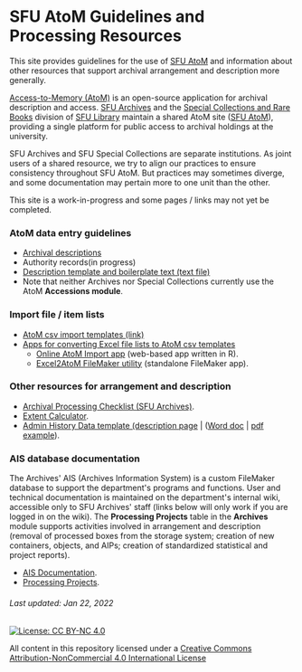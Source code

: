 # SFU AtoM Guidelines and Processing Resources
This site provides guidelines for the use of [SFU AtoM](https://atom.archives.sfu.ca) and information about other resources that support archival arrangement and description more generally.

[Access-to-Memory (AtoM)](https://www.accesstomemory.org/en/) is an open-source application for archival description and access. [SFU Archives](https://www.sfu.ca/archives.html) and the [Special Collections and Rare Books](https://www.lib.sfu.ca/about/branches-depts/special-collections) division of [SFU Library](https://www.lib.sfu.ca) maintain a shared AtoM site ([SFU AtoM](https://atom.archives.sfu.ca)), providing a single platform for public access to archival holdings at the university.

 SFU Archives and SFU Special Collections are separate institutions. As joint users of a shared resource, we try to align our practices to ensure consistency throughout SFU AtoM. But practices may sometimes diverge, and some documentation may pertain more to one unit than the other.

 This site is a work-in-progress and some pages / links may not yet be completed.

### AtoM data entry guidelines
- [Archival descriptions](archival-description/overview.md)
- Authority records(in progress)
- [Description template and boilerplate text (text file)](downloads/description-template.txt)
- Note that neither Archives nor Special Collections currently use the AtoM **Accessions module**.

### Import file / item lists
- [AtoM csv import templates (link)](https://wiki.accesstomemory.org/wiki/Resources/CSV_templates)
- [Apps for converting Excel file lists to AtoM csv templates](resources/file-item-lists.md)
    - [Online AtoM Import app](resrouces/online-atom-import-app.md) (web-based app written in R).
    - [Excel2AtoM FileMaker utility](resources/atom2excel-utility.md) (standalone FileMaker app).

### Other resources for arrangement and description
- [Archival Processing Checklist (SFU Archives)](resources/archival-processing-checklist.md).
- [Extent Calculator](resources/extent-calculator.md).
- [Admin History Data template (description page](resources/admin-history-data-template.md) | ([Word doc](downloads/admin-history-data-template.docx) | [pdf example](downloads/admin-history-data-example.pdf)).

### AIS database documentation
The Archives' AIS (Archives Information System) is a custom FileMaker database to support the department's programs and functions. User and technical documentation is maintained on the department's internal wiki, accessible only to SFU Archives' staff (links below will only work if you are logged in on the wiki). The **Processing Projects** table in the **Archives** module supports activities involved in arrangement and description (removal of processed boxes from the storage system; creation of new containers, objects, and AIPs; creation of standardized statistical and project reports).
- [AIS Documentation](https://wiki.its.sfu.ca/departments/archives/index.php/AIS_User_Documentation).
- [Processing Projects](https://wiki.its.sfu.ca/departments/archives/index.php/Processing_Projects).

###### Last updated: Jan 22, 2022

[![License: CC BY-NC 4.0](https://img.shields.io/badge/License-CC%20BY--NC%204.0-lightgrey.svg)](https://creativecommons.org/licenses/by-nc/4.0/)

All content in this repository licensed under a [Creative Commons Attribution-NonCommercial 4.0 International License](https://creativecommons.org/licenses/by-nc/4.0/)
